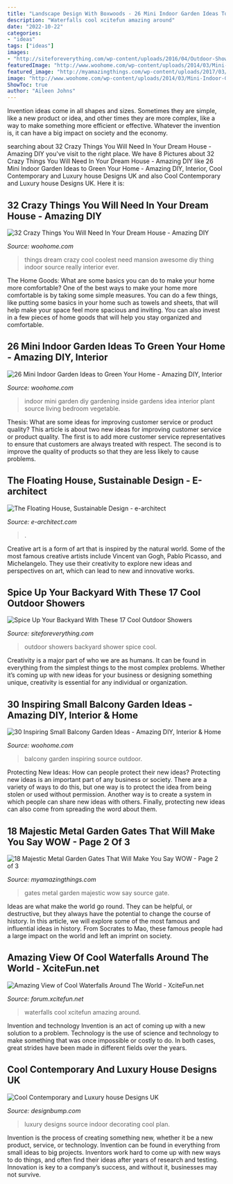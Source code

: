 ```yaml
---
title: "Landscape Design With Boxwoods - 26 Mini Indoor Garden Ideas To Green Your Home"
description: "Waterfalls cool xcitefun amazing around"
date: "2022-10-22"
categories:
- "ideas"
tags: ["ideas"]
images:
- "http://siteforeverything.com/wp-content/uploads/2016/04/Outdoor-Shower-4.jpg"
featuredImage: "http://www.woohome.com/wp-content/uploads/2014/03/Mini-Indoor-Gardening-25.jpg"
featured_image: "http://myamazingthings.com/wp-content/uploads/2017/03/metal-gate.jpg"
image: "http://www.woohome.com/wp-content/uploads/2014/03/Mini-Indoor-Gardening-25.jpg"
ShowToc: true
author: "Aileen Johns"
---
```



Invention ideas come in all shapes and sizes. Sometimes they are simple, like a new product or idea, and other times they are more complex, like a way to make something more efficient or effective. Whatever the invention is, it can have a big impact on society and the economy.

	

		
searching about 32 Crazy Things You Will Need In Your Dream House - Amazing DIY you've visit to the right place. We have 8 Pictures about 32 Crazy Things You Will Need In Your Dream House - Amazing DIY like 26 Mini Indoor Garden Ideas to Green Your Home - Amazing DIY, Interior, Cool Contemporary and Luxury house Designs UK and also Cool Contemporary and Luxury house Designs UK. Here it is:
		
    
## 32 Crazy Things You Will Need In Your Dream House - Amazing DIY

<img loading=lazy src="http://www.woohome.com/wp-content/uploads/2014/03/things-in-your-dream-house-4-2.jpg" onerror="this.onerror=null;this.src='https://tse2.mm.bing.net/th?id=OIP.sS2gaZdvRPORc1IS9wJofQHaJ4&amp;pid=15.1';" alt="32 Crazy Things You Will Need In Your Dream House - Amazing DIY">

_Source: woohome.com_

>things dream crazy cool coolest need mansion awesome diy thing indoor source really interior ever. 

	

The Home Goods: What are some basics you can do to make your home more comfortable?
One of the best ways to make your home more comfortable is by taking some simple measures. You can do a few things, like putting some basics in your home such as towels and sheets, that will help make your space feel more spacious and inviting. You can also invest in a few pieces of home goods that will help you stay organized and comfortable.

    
## 26 Mini Indoor Garden Ideas To Green Your Home - Amazing DIY, Interior

<img loading=lazy src="http://www.woohome.com/wp-content/uploads/2014/03/Mini-Indoor-Gardening-25.jpg" onerror="this.onerror=null;this.src='https://tse4.mm.bing.net/th?id=OIP.nZIcHyFdWDpxEEyhYzniHwHaPd&amp;pid=15.1';" alt="26 Mini Indoor Garden Ideas to Green Your Home - Amazing DIY, Interior">

_Source: woohome.com_

>indoor mini garden diy gardening inside gardens idea interior plant source living bedroom vegetable. 

	

Thesis: What are some ideas for improving customer service or product quality?
This article is about two new ideas for improving customer service or product quality. The first is to add more customer service representatives to ensure that customers are always treated with respect. The second is to improve the quality of products so that they are less likely to cause problems.

    
## The Floating House, Sustainable Design - E-architect

<img loading=lazy src="https://www.e-architect.com/wp-content/uploads/2014/03/floating-house-d140314-1.jpg#main" onerror="this.onerror=null;this.src='https://tse2.mm.bing.net/th?id=OIP.69P2UacR8vxc9AnxZ6y1_gHaEY&amp;pid=15.1';" alt="The Floating House, Sustainable Design - e-architect">

_Source: e-architect.com_

>. 

	

Creative art is a form of art that is inspired by the natural world. Some of the most famous creative artists include Vincent van Gogh, Pablo Picasso, and Michelangelo. They use their creativity to explore new ideas and perspectives on art, which can lead to new and innovative works.

    
## Spice Up Your Backyard With These 17 Cool Outdoor Showers

<img loading=lazy src="http://siteforeverything.com/wp-content/uploads/2016/04/Outdoor-Shower-4.jpg" onerror="this.onerror=null;this.src='https://tse2.mm.bing.net/th?id=OIP.LsUjfe9jNjIW5-Lsl3LplAHaKM&amp;pid=15.1';" alt="Spice Up Your Backyard With These 17 Cool Outdoor Showers">

_Source: siteforeverything.com_

>outdoor showers backyard shower spice cool. 

	

Creativity is a major part of who we are as humans. It can be found in everything from the simplest things to the most complex problems. Whether it’s coming up with new ideas for your business or designing something unique, creativity is essential for any individual or organization.

    
## 30 Inspiring Small Balcony Garden Ideas - Amazing DIY, Interior &amp; Home

<img loading=lazy src="http://www.woohome.com/wp-content/uploads/2014/04/Small-Balcony-Garden-ideas-7.jpg" onerror="this.onerror=null;this.src='https://tse1.mm.bing.net/th?id=OIP.5HFEvzhjSjGp8h9a9-AzVgHaLH&amp;pid=15.1';" alt="30 Inspiring Small Balcony Garden Ideas - Amazing DIY, Interior &amp; Home">

_Source: woohome.com_

>balcony garden inspiring source outdoor. 

	

Protecting New Ideas: How can people protect their new ideas?
Protecting new ideas is an important part of any business or society. There are a variety of ways to do this, but one way is to protect the idea from being stolen or used without permission. Another way is to create a system in which people can share new ideas with others. Finally, protecting new ideas can also come from spreading the word about them.

    
## 18 Majestic Metal Garden Gates That Will Make You Say WOW - Page 2 Of 3

<img loading=lazy src="http://myamazingthings.com/wp-content/uploads/2017/03/metal-gate.jpg" onerror="this.onerror=null;this.src='https://tse2.mm.bing.net/th?id=OIP.Izj2k6TpqJk7Dtk2eh8GSAHaKC&amp;pid=15.1';" alt="18 Majestic Metal Garden Gates That Will Make You Say WOW - Page 2 of 3">

_Source: myamazingthings.com_

>gates metal garden majestic wow say source gate. 

	

Ideas are what make the world go round. They can be helpful, or destructive, but they always have the potential to change the course of history. In this article, we will explore some of the most famous and influential ideas in history. From Socrates to Mao, these famous people had a large impact on the world and left an imprint on society.

    
## Amazing View Of Cool Waterfalls Around The World - XciteFun.net

<img loading=lazy src="http://img.xcitefun.net/users/2015/01/378823,xcitefun-amazing-waterfalls-7.jpg" onerror="this.onerror=null;this.src='https://tse3.mm.bing.net/th?id=OIP.Pw4L3V4Vi1XueIP4Rc3k-gAAAA&amp;pid=15.1';" alt="Amazing View of Cool Waterfalls Around The World - XciteFun.net">

_Source: forum.xcitefun.net_

>waterfalls cool xcitefun amazing around. 

	

Invention and technology
Invention is an act of coming up with a new solution to a problem. Technology is the use of science and technology to make something that was once impossible or costly to do. In both cases, great strides have been made in different fields over the years.

    
## Cool Contemporary And Luxury House Designs UK

<img loading=lazy src="https://cdn.designbump.com/wp-content/uploads/2015/11/open-plan-house-with-an-indoor-swimming-pool.jpg" onerror="this.onerror=null;this.src='https://tse4.mm.bing.net/th?id=OIP.qkwOsSYJOmyZf8c0OavkAQHaLG&amp;pid=15.1';" alt="Cool Contemporary and Luxury house Designs UK">

_Source: designbump.com_

>luxury designs source indoor decorating cool plan. 

	

Invention is the process of creating something new, whether it be a new product, service, or technology. Invention can be found in everything from small ideas to big projects. Inventors work hard to come up with new ways to do things, and often find their ideas after years of research and testing. Innovation is key to a company’s success, and without it, businesses may not survive.

